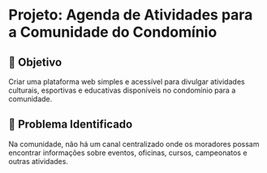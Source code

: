 # Projeto: Agenda de Atividades para a Comunidade do Condomínio 


## 🎯 Objetivo
Criar uma plataforma web simples e acessível para divulgar atividades culturais, esportivas e educativas disponíveis no condomínio para a comunidade.

## 🚩 Problema Identificado
Na comunidade, não há um canal centralizado onde os moradores possam encontrar informações sobre eventos, oficinas, cursos, campeonatos e outras atividades.